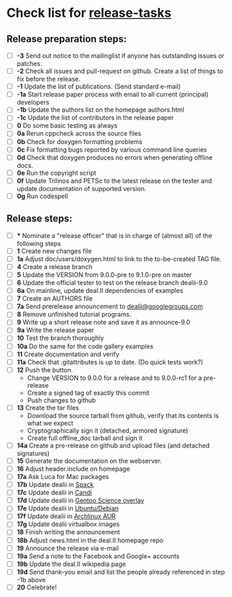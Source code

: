 Check list for [release-tasks](https://github.com/dealii/release-papers/blob/master/release-tasks)
=================================================================================

Release preparation steps:
--

- [ ] <b>-3</b>  Send out notice to the mailinglist if anyone has outstanding issues or patches.
- [ ] <b>-2</b>  Check all issues and pull-request on github. Create a list of things to fix before the release.
- [ ] <b>-1</b>  Update the list of publications. (Send standard e-mail)
- [ ] <b>-1a</b> Start release paper process with email to all current (principal) developers
- [ ] <b>-1b</b> Update the authors list on the homepage authors.html
- [ ] <b>-1c</b> Update the list of contributors in the release paper
- [ ] <b>0</b>   Do some basic testing as always
- [ ] <b>0a</b>  Rerun cppcheck across the source files
- [ ] <b>0b</b>  Check for doxygen formatting problems
- [ ] <b>0c</b>  Fix formatting bugs reported by various command line queries
- [ ] <b>0d</b>  Check that doxygen produces no errors when generating offline docs.
- [ ] <b>0e</b>  Run the copyright script
- [ ] <b>0f</b>  Update Trilinos and PETSc to the latest release on the tester and update documentation of supported version.
- [ ] <b>0g</b>  Run codespell

Release steps:
--

- [ ] <b>*</b>   Nominate a "release officer" that is in charge of (almost all) of the following steps
- [ ] <b>1</b>   Create new changes file
- [ ] <b>1a</b>  Adjust doc/users/doxygen.html to link to the to-be-created TAG file.
- [ ] <b>4</b>   Create a release branch
- [ ] <b>5</b>   Update the VERSION from 9.0.0-pre to 9.1.0-pre on master
- [ ] <b>6</b>   Update the official tester to test on the release branch dealii-9.0
- [ ] <b>6a</b>  On mainline, update deal.II dependencies of examples
- [ ] <b>7</b>   Create an AUTHORS file
- [ ] <b>7a</b>  Send prerelease announcement to dealii@googlegroups.com
- [ ] <b>8</b>   Remove unfinished tutorial programs.
- [ ] <b>9</b>   Write up a short release note and save it as announce-9.0
- [ ] <b>9a</b>  Write the release paper
- [ ] <b>10</b>  Test the branch thoroughly
- [ ] <b>10a</b> Do the same for the code gallery examples
- [ ] <b>11</b>  Create documentation and verify
- [ ] <b>11a</b> Check that .gitattributes is up to date. (Do quick tests work?)
- [ ] <b>12</b>  Push the button
    - Change VERSION to 9.0.0 for a release and to 9.0.0-rc1 for a pre-release
    - Create a signed tag of exactly this commit
    - Push changes to github
- [ ] <b>13</b>  Create the tar files
    - Download the source tarball from github, verify that its contents is what we expect
    - Cryptographically sign it (detached, armored signature)
    - Create full offline_doc tarball and sign it
- [ ] <b>14a</b> Create a pre-release on github and upload files (and detached signatures)
- [ ] <b>15</b>  Generate the documentation on the webserver.
- [ ] <b>16</b>  Adjust header.include on homepage
- [ ] <b>17a</b> Ask Luca for Mac packages
- [ ] <b>17b</b> Update dealii in [Spack](https://github.com/spack/spack/blob/develop/var/spack/repos/builtin/packages/dealii/package.py)
- [ ] <b>17c</b> Update dealii in [Candi](https://github.com/dealii/candi/blob/master/candi.cfg)
- [ ] <b>17d</b> Update dealii in [Gentoo Science overlay](https://gitweb.gentoo.org/proj/sci.git/tree/sci-libs/dealii)
- [ ] <b>17e</b> Update dealii in [Ubuntu/Debian](https://salsa.debian.org/science-team/deal.ii)
- [ ] <b>17f</b> Update dealii in [Archlinux AUR](https://aur.archlinux.org/packages/deal-ii/)
- [ ] <b>17g</b> Update dealii virtualbox images
- [ ] <b>18</b>  Finish writing the announcement
- [ ] <b>18b</b> Adjust news.html in the deal.II homepage repo
- [ ] <b>19</b>  Announce the release via e-mail
- [ ] <b>19a</b> Send a note to the Facebook and Google+ accounts
- [ ] <b>19b</b> Update the deal.II wikipedia page
- [ ] <b>19d</b> Send thank-you email and list the people already referenced in step -1b above
- [ ] <b>20</b>  Celebrate!
